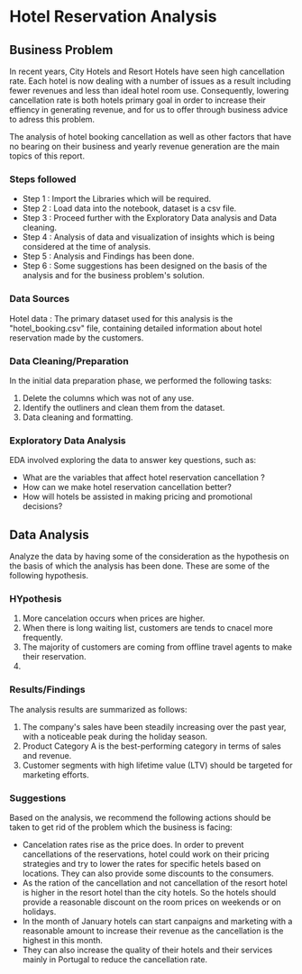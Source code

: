 # Hotel Reservation Analysis

## Business Problem

In recent years, City Hotels and Resort Hotels have seen high cancellation rate. Each hotel is now dealing with a number of issues as a result including fewer revenues and less than ideal hotel room use. Consequently, lowering cancellation rate is both hotels primary goal in order to increase their effiency in generating revenue, and for us to offer through business advice to adress this problem.

The analysis of hotel booking cancellation as well as other factors that have no bearing on their business and yearly revenue generation are the main topics of this report.


### Steps followed 

- Step 1 : Import the Libraries which will be required.
- Step 2 : Load data into the notebook, dataset is a csv file.
- Step 3 : Proceed further with the Exploratory Data analysis and Data cleaning.
- Step 4 : Analysis of data and visualization of insights which is being considered at the time of analysis.
- Step 5 : Analysis and Findings has been done.
- Step 6 : Some suggestions has been designed on the basis of the analysis and for the business problem's solution.


### Data Sources

Hotel data : The primary dataset used for this analysis is the "hotel_booking.csv" file, containing detailed information about hotel reservation made by the customers.


### Data Cleaning/Preparation

In the initial data preparation phase, we performed the following tasks:
1. Delete the columns which was not of any use.
2. Identify the outliners and clean them from the dataset.
3. Data cleaning and formatting.

### Exploratory Data Analysis

EDA involved exploring the data to answer key questions, such as:

- What are the variables that affect hotel reservation cancellation ?
- How can we make hotel reservation cancellation better?
- How will hotels be assisted in making pricing and promotional decisions?

## Data Analysis

Analyze the data by having some of the consideration as the hypothesis on the basis of which the analysis has been done.  These are some of the following hypothesis.

### HYpothesis

1. More cancelation occurs when prices are higher.
2. When there is long waiting list, customers are tends to cnacel more frequently.
3. The majority of customers are coming from offline travel agents to make their reservation.
4. 
### Results/Findings

The analysis results are summarized as follows:
1. The company's sales have been steadily increasing over the past year, with a noticeable peak during the holiday season.
2. Product Category A is the best-performing category in terms of sales and revenue.
3. Customer segments with high lifetime value (LTV) should be targeted for marketing efforts.

### Suggestions 

Based on the analysis, we recommend the following actions should be taken to get rid of the problem which the business is facing:
- Cancelation rates rise as the price does. In order to prevent cancellations of the reservations, hotel could work on their pricing strategies and try to lower the rates for specific hetels based on locations. 
   They can also provide some discounts to the consumers.
- As the ration of the cancellation and not cancellation of the resort hotel is higher in the resort hotel than the city hotels. So the hotels should provide a reasonable discount on the room prices on weekends or on holidays.
- In the month of January hotels can start canpaigns and marketing with a reasonable amount to increase their revenue as the cancellation is the highest in this month.
- They can also increase the quality of their hotels and their services mainly in Portugal to reduce the cancellation rate.



